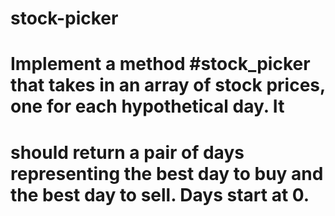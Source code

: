 # stock-picker
# Implement a method #stock_picker that takes in an array of stock prices, one for each hypothetical day. It 
# should return a pair of days representing the best day to buy and the best day to sell. Days start at 0.